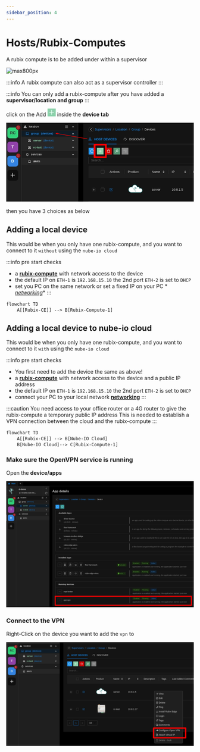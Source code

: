 ```yaml
---
sidebar_position: 4
---
```


# Hosts/Rubix-Computes

A rubix compute is to be added under within a supervisor

![max800px](img/adding-host.gif)

:::info
A rubix compute can also act as a supervisor controller
:::

:::info
You can only add a rubix-compute after you have added a **supervisor/location and group**
:::

click on the Add ![add-button.png](../img/apps/add-button.png) inside the **device tab**

![max800px](../../hardware/controllers/supervisors/rubix-compute/img/add-device.png)

then you have 3 choices as below

## Adding a local device

This would be when you only have one rubix-compute, and you want to connect to it `without` using the `nube-io cloud`

:::info pre start checks
- a **[rubix-compute](../../hardware/controllers/supervisors/rubix-compute/overview.md)** with network access to the
  device
- the default IP on `ETH-1` is `192.168.15.10` the 2nd port `ETH-2` is set to `DHCP`
- set you PC on the same network or set a fixed IP on your PC *
  *[networking](../../hardware/controllers/supervisors/rubix-compute/networks.md)**
:::

```mermaid
flowchart TD
    A[[Rubix-CE]] --> B[Rubix-Compute-1]
```

## Adding a local device to nube-io cloud

This would be when you only have one rubix-compute, and you want to connect to it `with` using the `nube-io cloud`

:::info pre start checks
- You first need to add the device the same as above!
- a **[rubix-compute](../../hardware/controllers/supervisors/rubix-compute/overview.md)** with network access to the device and a public IP address
- the default IP on `ETH-1` is `192.168.15.10` the 2nd port `ETH-2` is set to `DHCP`
- connect your PC to your local network **[networking](../../hardware/controllers/supervisors/rubix-compute/networks.md)**
:::

:::caution
You need access to your office router or a 4G router to give the rubix-compute a temporary public IP address
This is needed to establish a VPN connection between the cloud and the rubix-compute
:::

```mermaid
flowchart TD
    A[[Rubix-CE]] --> B[Nube-IO Cloud]
    B[Nube-IO Cloud]--> C[Rubix-Compute-1]
```

### Make sure the OpenVPN service is running

Open the **device/apps**

![max800px](../../hardware/controllers/supervisors/rubix-compute/img/vpn-ruuning-service.png)

### Connect to the VPN

Right-Click on the device you want to add the `vpn` to

![max800px](../../hardware/controllers/supervisors/rubix-compute/img/enable-vpn.png)




